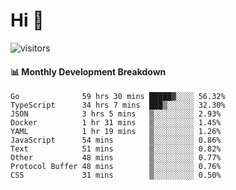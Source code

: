 # Hi 👋
 
![visitors](https://visitor-badge.glitch.me/badge?page_id=sorcererxw.sorcererx)

#### 📊 Monthly Development Breakdown

<!--START_SECTION:waka-->
```text
Go              59 hrs 30 mins █████▓░░░░ 56.32%
TypeScript      34 hrs 7 mins  ███▒░░░░░░ 32.30%
JSON            3 hrs 5 mins   ▒░░░░░░░░░ 2.93%
Docker          1 hr 31 mins   ▒░░░░░░░░░ 1.45%
YAML            1 hr 19 mins   ▒░░░░░░░░░ 1.26%
JavaScript      54 mins        ▒░░░░░░░░░ 0.86%
Text            51 mins        ▒░░░░░░░░░ 0.82%
Other           48 mins        ▒░░░░░░░░░ 0.77%
Protocol Buffer 48 mins        ▒░░░░░░░░░ 0.76%
CSS             31 mins        ▒░░░░░░░░░ 0.50%
```
<!--END_SECTION:waka-->
